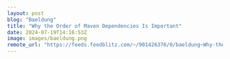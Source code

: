 ```yaml
---
layout: post
blog: "Baeldung"
title: "Why the Order of Maven Dependencies Is Important"
date: 2024-07-19T14:16:53Z
image: images/baeldung.png
remote_url: "https://feeds.feedblitz.com/~/901426376/0/baeldung~Why-the-Order-of-Maven-Dependencies-Is-Important"
---
```

